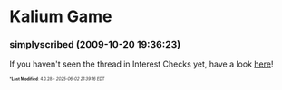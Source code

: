 # Kalium Game

### **simplyscribed** (2009-10-20 19:36:23)

If you haven't seen the thread in Interest Checks yet, have a look [here](http://galacticcampaigns.com/forum/viewtopic.php?p=43086#p43086 "http://galacticcampaigns.com/forum/viewtopic.php?p=43086#p43086")!



<span style="font-size: 0.5em;">***Last Modified**: 4.0.28 - *2025-06-02 21:39:16 EDT*</span>